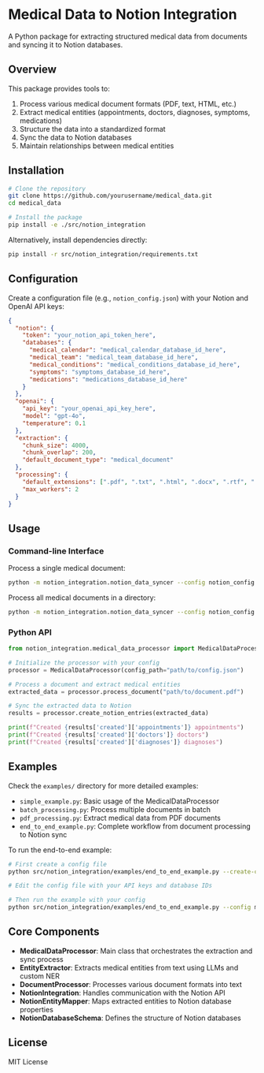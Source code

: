 # Medical Data to Notion Integration

A Python package for extracting structured medical data from documents and syncing it to Notion databases.

## Overview

This package provides tools to:

1. Process various medical document formats (PDF, text, HTML, etc.)
2. Extract medical entities (appointments, doctors, diagnoses, symptoms, medications)
3. Structure the data into a standardized format
4. Sync the data to Notion databases
5. Maintain relationships between medical entities

## Installation

```bash
# Clone the repository
git clone https://github.com/yourusername/medical_data.git
cd medical_data

# Install the package
pip install -e ./src/notion_integration
```

Alternatively, install dependencies directly:

```bash
pip install -r src/notion_integration/requirements.txt
```

## Configuration

Create a configuration file (e.g., `notion_config.json`) with your Notion and OpenAI API keys:

```json
{
  "notion": {
    "token": "your_notion_api_token_here",
    "databases": {
      "medical_calendar": "medical_calendar_database_id_here",
      "medical_team": "medical_team_database_id_here",
      "medical_conditions": "medical_conditions_database_id_here",
      "symptoms": "symptoms_database_id_here",
      "medications": "medications_database_id_here"
    }
  },
  "openai": {
    "api_key": "your_openai_api_key_here",
    "model": "gpt-4o",
    "temperature": 0.1
  },
  "extraction": {
    "chunk_size": 4000,
    "chunk_overlap": 200,
    "default_document_type": "medical_document"
  },
  "processing": {
    "default_extensions": [".pdf", ".txt", ".html", ".docx", ".rtf", ".csv", ".md"],
    "max_workers": 2
  }
}
```

## Usage

### Command-line Interface

Process a single medical document:

```bash
python -m notion_integration.notion_data_syncer --config notion_config.json --doc path/to/document.pdf
```

Process all medical documents in a directory:

```bash
python -m notion_integration.notion_data_syncer --config notion_config.json --dir path/to/documents/ --recursive
```

### Python API

```python
from notion_integration.medical_data_processor import MedicalDataProcessor

# Initialize the processor with your config
processor = MedicalDataProcessor(config_path="path/to/config.json")

# Process a document and extract medical entities
extracted_data = processor.process_document("path/to/document.pdf")

# Sync the extracted data to Notion
results = processor.create_notion_entries(extracted_data)

print(f"Created {results['created']['appointments']} appointments")
print(f"Created {results['created']['doctors']} doctors")
print(f"Created {results['created']['diagnoses']} diagnoses")
```

## Examples

Check the `examples/` directory for more detailed examples:

- `simple_example.py`: Basic usage of the MedicalDataProcessor
- `batch_processing.py`: Process multiple documents in batch
- `pdf_processing.py`: Extract medical data from PDF documents
- `end_to_end_example.py`: Complete workflow from document processing to Notion sync

To run the end-to-end example:

```bash
# First create a config file
python src/notion_integration/examples/end_to_end_example.py --create-config --config my_config.json

# Edit the config file with your API keys and database IDs

# Then run the example with your config
python src/notion_integration/examples/end_to_end_example.py --config my_config.json
```

## Core Components

- **MedicalDataProcessor**: Main class that orchestrates the extraction and sync process
- **EntityExtractor**: Extracts medical entities from text using LLMs and custom NER
- **DocumentProcessor**: Processes various document formats into text
- **NotionIntegration**: Handles communication with the Notion API
- **NotionEntityMapper**: Maps extracted entities to Notion database properties
- **NotionDatabaseSchema**: Defines the structure of Notion databases

## License

MIT License 